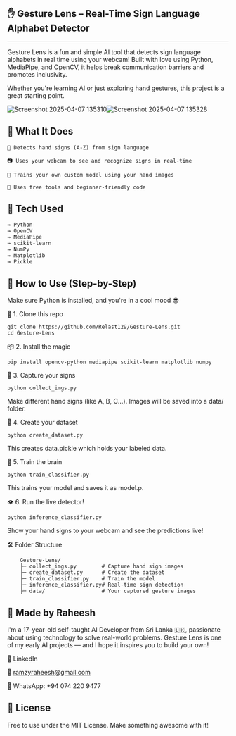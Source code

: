 ✋ Gesture Lens – Real-Time Sign Language Alphabet Detector
-
----
Gesture Lens is a fun and simple AI tool that detects sign language alphabets in real time using your webcam! Built with love using Python, MediaPipe, and OpenCV, it helps break communication barriers and promotes inclusivity.

Whether you're learning AI or just exploring hand gestures, this project is a great starting point.

![Screenshot 2025-04-07 135310](https://github.com/user-attachments/assets/dbd653d6-3abf-43d7-9ecc-6458088e92d2)![Screenshot 2025-04-07 135328](https://github.com/user-attachments/assets/a328985d-d919-4632-9907-3e2b9e6c9081)

🧠 What It Does
----
    👋 Detects hand signs (A-Z) from sign language
    
    📷 Uses your webcam to see and recognize signs in real-time
    
    🧠 Trains your own custom model using your hand images
    
    🧰 Uses free tools and beginner-friendly code

🧰 Tech Used
---
    ⇛ Python
    ⇛ OpenCV
    ⇛ MediaPipe
    ⇛ scikit-learn
    ⇛ NumPy
    ⇛ Matplotlib
    ⇛ Pickle

🚀 How to Use (Step-by-Step)
--
Make sure Python is installed, and you're in a cool mood 😎

🔁 1. Clone this repo

    git clone https://github.com/Relast129/Gesture-Lens.git
    cd Gesture-Lens
    
📦 2. Install the magic

    pip install opencv-python mediapipe scikit-learn matplotlib numpy
    
📸 3. Capture your signs

    python collect_imgs.py
Make different hand signs (like A, B, C...).
Images will be saved into a data/ folder.

🧷 4. Create your dataset

    python create_dataset.py
This creates data.pickle which holds your labeled data.

🧠 5. Train the brain

    python train_classifier.py
This trains your model and saves it as model.p.

👁️ 6. Run the live detector!

    python inference_classifier.py
Show your hand signs to your webcam and see the predictions live!

🛠️ Folder Structure
        
        Gesture-Lens/
        ├─ collect_imgs.py        # Capture hand sign images
        ├─ create_dataset.py      # Create the dataset
        ├─ train_classifier.py    # Train the model
        ├─ inference_classifier.py# Real-time sign detection
        ├─ data/                  # Your captured gesture images

👦 Made by Raheesh
--
I'm a 17-year-old self-taught AI Developer from Sri Lanka 🇱🇰, passionate about using technology to solve real-world problems. Gesture Lens is one of my early AI projects — and I hope it inspires you to build your own!

🔗 LinkedIn

📧 ramzyraheesh@gmail.com

📱 WhatsApp: +94 074 220 9477

📜 License
--
Free to use under the MIT License. Make something awesome with it!

